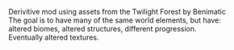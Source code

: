 Derivitive mod using assets from the Twilight Forest by Benimatic<br>
The goal is to have many of the same world elements, but have:<br>
altered biomes, altered structures, different progression.<br>
Eventually altered textures.
